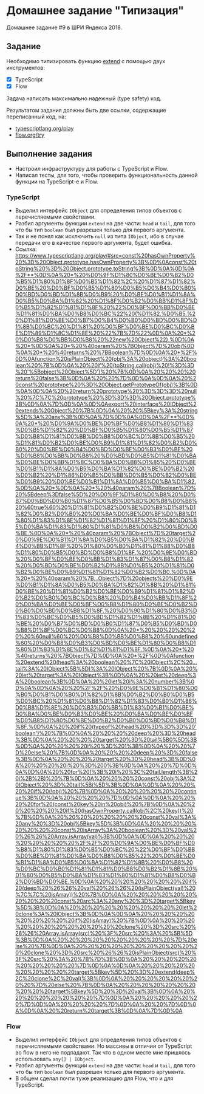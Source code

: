 # Домашнее задание "Типизация"

Домашнее задание #9 в ШРИ Яндекса 2018.

## Задание

Необходимо типизировать функцию [extend](https://gist.github.com/alt-j/9dae0e73b118370cf54f2d08a22e02de) с помощью двух инструментов:

- [x] TypeScript
- [x] Flow

Задача написать максимально надежный (type safety) код.

Результатом задания должны быть две ссылки, содержащие переписанный код, на:

- [typescriptlang.org/play](https://www.typescriptlang.org/play)
- [flow.org/try](https://flow.org/try)

## Выполнение задания

- Настроил инфраструктуру для работы с TypeScript и Flow.
- Написал тесты, для того, чтобы проверить функциональность данной функции на TypeScript-е и Flow.

### TypeScript

- Выделил интерфейс `IObject` для определения типов объектов с перечисляемыми свойствами.
- Разбил аргументы функции `extend` на две части: `head` и `tail`, для того что бы тип `boolean` был разрешен только для первого аргумента.
- Так и не понял как исключить `null` из типа `IObject`, ибо в случае передачи его в качестве первого аргумента, будет ошибка.
- Ссылка: https://www.typescriptlang.org/play/#src=const%20hasOwnProperty%20%3D%20Object.prototype.hasOwnProperty%3B%0D%0Aconst%20toString%20%3D%20Object.prototype.toString%3B%0D%0A%0D%0A%2F**%0D%0A%20*%20%D0%9F%D1%80%D0%BE%D0%B2%D0%B5%D1%80%D1%8F%D0%B5%D1%82%2C%20%D1%87%D1%82%D0%BE%20%D0%BF%D0%B5%D1%80%D0%B5%D0%B4%D0%B0%D0%BD%D0%BD%D1%8B%D0%B9%20%D0%BE%D0%B1%D1%8A%D0%B5%D0%BA%D1%82%20%D1%8F%D0%B2%D0%BB%D1%8F%D0%B5%D1%82%D1%81%D1%8F%20%22%D0%BF%D0%BB%D0%BE%D1%81%D0%BA%D0%B8%D0%BC%22%20(%D1%82.%D0%B5.%20%D1%81%D0%BE%D0%B7%D0%B4%D0%B0%D0%BD%D0%BD%D1%8B%D0%BC%20%D1%81%20%D0%BF%D0%BE%D0%BC%D0%BE%D1%89%D1%8C%D1%8E%20%22%7B%7D%22%0D%0A%20*%20%D0%B8%D0%BB%D0%B8%20%22new%20Object%22).%0D%0A%20*%0D%0A%20*%20%40param%20%7BObject%7D%20obj%0D%0A%20*%20%40returns%20%7BBoolean%7D%0D%0A%20*%2F%0D%0Afunction%20isPlainObject%20(obj%3A%20object)%3A%20boolean%20%7B%0D%0A%20%20if%20(toString.call(obj)%20!%3D%3D%20'%5Bobject%20Object%5D')%20%7B%0D%0A%20%20%20%20return%20false%3B%0D%0A%20%20%7D%0D%0A%0D%0A%20%20const%20prototype%20%3D%20Object.getPrototypeOf(obj)%3B%0D%0A%0D%0A%20%20return%20prototype%20%3D%3D%3D%20null%20%7C%7C%20prototype%20%3D%3D%3D%20Object.prototype%3B%0D%0A%7D%0D%0A%0D%0Aexport%20interface%20IObject%20extends%20Object%20%7B%0D%0A%20%20%5Bkey%3A%20string%5D%3A%20any%3B%0D%0A%7D%0D%0A%0D%0A%2F**%0D%0A%20*%20%D0%9A%D0%BE%D0%BF%D0%B8%D1%80%D1%83%D0%B5%D1%82%20%D0%BF%D0%B5%D1%80%D0%B5%D1%87%D0%B8%D1%81%D0%BB%D0%B8%D0%BC%D1%8B%D0%B5%20%D1%81%D0%B2%D0%BE%D0%B9%D1%81%D1%82%D0%B2%D0%B0%20%D0%BE%D0%B4%D0%BD%D0%BE%D0%B3%D0%BE%20%D0%B8%D0%BB%D0%B8%20%D0%BD%D0%B5%D1%81%D0%BA%D0%BE%D0%BB%D1%8C%D0%BA%D0%B8%D1%85%20%D0%BE%D0%B1%D1%8A%D0%B5%D0%BA%D1%82%D0%BE%D0%B2%20%D0%B2%20%D1%86%D0%B5%D0%BB%D0%B5%D0%B2%D0%BE%D0%B9%20%D0%BE%D0%B1%D1%8A%D0%B5%D0%BA%D1%82.%0D%0A%20*%0D%0A%20*%20%40param%20%7BBoolean%7D%20%5Bdeep%3Dfalse%5D%20%D0%9F%D1%80%D0%B8%20%D0%B7%D0%BD%D0%B0%D1%87%D0%B5%D0%BD%D0%B8%D0%B8%20%60true%60%20%D1%81%D0%B2%D0%BE%D0%B9%D1%81%D1%82%D0%B2%D0%B0%20%D0%BA%D0%BE%D0%BF%D0%B8%D1%80%D1%83%D1%8E%D1%82%D1%81%D1%8F%20%D1%80%D0%B5%D0%BA%D1%83%D1%80%D1%81%D0%B8%D0%B2%D0%BD%D0%BE.%0D%0A%20*%20%40param%20%7BObject%7D%20target%20%D0%9E%D0%B1%D1%8A%D0%B5%D0%BA%D1%82%20%D0%B4%D0%BB%D1%8F%20%D1%80%D0%B0%D1%81%D1%88%D0%B8%D1%80%D0%B5%D0%BD%D0%B8%D1%8F.%20%D0%9E%D0%BD%20%D0%BF%D0%BE%D0%BB%D1%83%D1%87%D0%B8%D1%82%20%D0%BD%D0%BE%D0%B2%D1%8B%D0%B5%20%D1%81%D0%B2%D0%BE%D0%B9%D1%81%D1%82%D0%B2%D0%B0.%0D%0A%20*%20%40param%20%7B...Object%7D%20objects%20%D0%9E%D0%B1%D1%8A%D0%B5%D0%BA%D1%82%D1%8B%20%D1%81%D0%BE%20%D1%81%D0%B2%D0%BE%D0%B9%D1%81%D1%82%D0%B2%D0%B0%D0%BC%D0%B8%20%D0%B4%D0%BB%D1%8F%20%D0%BA%D0%BE%D0%BF%D0%B8%D1%80%D0%BE%D0%B2%D0%B0%D0%BD%D0%B8%D1%8F.%20%D0%90%D1%80%D0%B3%D1%83%D0%BC%D0%B5%D0%BD%D1%82%D1%8B%20%D1%81%D0%BE%20%D0%B7%D0%BD%D0%B0%D1%87%D0%B5%D0%BD%D0%B8%D1%8F%D0%BC%D0%B8%0D%0A%20*%20%20%20%20%20%20%60null%60%20%D0%B8%D0%BB%D0%B8%20%60undefined%60%20%D0%B8%D0%B3%D0%BD%D0%BE%D1%80%D0%B8%D1%80%D1%83%D1%8E%D1%82%D1%81%D1%8F.%0D%0A%20*%20%40returns%20%7BObject%7D%0D%0A%20*%2F%0D%0Afunction%20extend%20(head%3A%20boolean%20%7C%20IObject%2C%20...tail%3A%20IObject%5B%5D)%3A%20IObject%20%7B%0D%0A%20%20let%20target%3A%20IObject%3B%0D%0A%20%20let%20deep%3A%20boolean%3B%0D%0A%20%20let%20i%3A%20number%3B%0D%0A%0D%0A%20%20%2F%2F%20%D0%9E%D0%B1%D1%80%D0%B0%D0%B1%D0%B0%D1%82%D1%8B%D0%B2%D0%B0%D0%B5%D0%BC%20%D1%81%D0%B8%D1%82%D1%83%D0%B0%D1%86%D0%B8%D1%8E%20%D0%B3%D0%BB%D1%83%D0%B1%D0%BE%D0%BA%D0%BE%D0%B3%D0%BE%20%D0%BA%D0%BE%D0%BF%D0%B8%D1%80%D0%BE%D0%B2%D0%B0%D0%BD%D0%B8%D1%8F.%0D%0A%20%20if%20(typeof%20head%20%3D%3D%3D%20'boolean')%20%7B%0D%0A%20%20%20%20deep%20%3D%20head%3B%0D%0A%20%20%20%20target%20%3D%20tail%5B0%5D%3B%0D%0A%20%20%20%20i%20%3D%201%3B%0D%0A%20%20%7D%20else%20%7B%0D%0A%20%20%20%20deep%20%3D%20false%3B%0D%0A%20%20%20%20target%20%3D%20head%3B%0D%0A%20%20%20%20i%20%3D%200%3B%0D%0A%20%20%7D%0D%0A%0D%0A%20%20for%20(%3B%20i%20%3C%20tail.length%3B%20i%2B%2B)%20%7B%0D%0A%20%20%20%20const%20obj%3A%20IObject%20%3D%20tail%5Bi%5D%3B%0D%0A%0D%0A%20%20%20%20if%20(!obj)%20%7B%0D%0A%20%20%20%20%20%20continue%3B%0D%0A%20%20%20%20%7D%0D%0A%0D%0A%20%20%20%20for%20(const%20key%20in%20obj)%20%7B%0D%0A%20%20%20%20%20%20if%20(hasOwnProperty.call(obj%2C%20key))%20%7B%0D%0A%20%20%20%20%20%20%20%20const%20val%3A%20any%20%3D%20obj%5Bkey%5D%3B%0D%0A%20%20%20%20%20%20%20%20const%20isArray%3A%20boolean%20%3D%20val%20%26%26%20Array.isArray(val)%3B%0D%0A%0D%0A%20%20%20%20%20%20%20%20%2F%2F%20%D0%9A%D0%BE%D0%BF%D0%B8%D1%80%D1%83%D0%B5%D0%BC%20%22%D0%BF%D0%BB%D0%BE%D1%81%D0%BA%D0%B8%D0%B5%22%20%D0%BE%D0%B1%D1%8A%D0%B5%D0%BA%D1%82%D1%8B%20%D0%B8%20%D0%BC%D0%B0%D1%81%D1%81%D0%B8%D0%B2%D1%8B%20%D1%80%D0%B5%D0%BA%D1%83%D1%80%D1%81%D0%B8%D0%B2%D0%BD%D0%BE.%0D%0A%20%20%20%20%20%20%20%20if%20(deep%20%26%26%20val%20%26%26%20(isPlainObject(val)%20%7C%7C%20isArray))%20%7B%0D%0A%20%20%20%20%20%20%20%20%20%20const%20src%3A%20any%20%3D%20target%5Bkey%5D%3B%0D%0A%20%20%20%20%20%20%20%20%20%20let%20clone%3A%20IObject%3B%0D%0A%0D%0A%20%20%20%20%20%20%20%20%20%20if%20(isArray)%20%7B%0D%0A%20%20%20%20%20%20%20%20%20%20%20%20clone%20%3D%20src%20%26%26%20Array.isArray(src)%20%3F%20src%20%3A%20%5B%5D%3B%0D%0A%20%20%20%20%20%20%20%20%20%20%7D%20else%20%7B%0D%0A%20%20%20%20%20%20%20%20%20%20%20%20clone%20%3D%20src%20%26%26%20isPlainObject(src)%20%3F%20src%20%3A%20%7B%7D%3B%0D%0A%20%20%20%20%20%20%20%20%20%20%7D%0D%0A%0D%0A%20%20%20%20%20%20%20%20%20%20target%5Bkey%5D%20%3D%20extend(deep%2C%20clone%2C%20val)%3B%0D%0A%20%20%20%20%20%20%20%20%7D%20else%20%7B%0D%0A%20%20%20%20%20%20%20%20%20%20target%5Bkey%5D%20%3D%20val%3B%0D%0A%20%20%20%20%20%20%20%20%7D%0D%0A%20%20%20%20%20%20%7D%0D%0A%20%20%20%20%7D%0D%0A%20%20%7D%0D%0A%0D%0A%20%20return%20target%3B%0D%0A%7D%0D%0A

### Flow

- Выделил интерфейс `IObject` для определения типов объектов с перечисляемыми свойствами. Но массивы в отличии от TypeScript во flow в него не подпадают. Так что в одном месте мне пришлось использовать `any[] | IObject`.
- Разбил аргументы функции `extend` на две части: `head` и `tail`, для того что бы тип `boolean` был разрешен только для первого аргумента.
- В общем сделал почти туже реализацию для Flow, что и для TypeScript.
